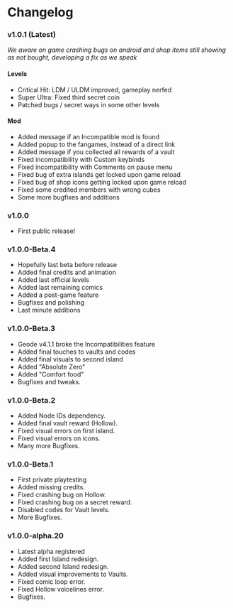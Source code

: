 # Changelog

### <cg>v1.0.1 (Latest)</c>

<cr>*We aware on game crashing bugs on android and shop items still showing as not bought, developing a fix as we speak*</c>

#### **Levels**

* <co>Critical Hit</c>: LDM / ULDM improved, gameplay nerfed
* <co>Super Ultra</c>: Fixed third secret coin
* Patched bugs / secret ways in some other levels

#### **Mod**

* <cg>Added</c> message if an Incompatible mod is found
* <cg>Added</c> popup to the fangames, instead of a direct link
* <cg>Added</c> message if you collected all rewards of a vault
* <cy>Fixed</c> incompatibility with Custom keybinds
* <cy>Fixed</c> incompatibility with Comments on pause menu
* <cy>Fixed</c> bug of extra islands get locked upon game reload
* <cy>Fixed</c> bug of shop icons getting locked upon game reload
* <cy>Fixed</c> some credited members with wrong cubes
* Some more bugfixes and additions

### <cb>v1.0.0</c>

* <cp>First public release!</c>

### <cb>v1.0.0-Beta.4</c>

* <cp>Hopefully last beta before release</c>
* <cg>Added</c> final credits and animation
* <cg>Added</c> last official levels
* <cg>Added</c> last remaining comics
* <cg>Added</c> a post-game feature
* Bugfixes and polishing
* Last minute additions

### <cb>v1.0.0-Beta.3</c>

* <cr>Geode v4.1.1 broke the Incompatibilities feature</c>
* <cg>Added</c> final touches to vaults and codes
* <cg>Added</c> final visuals to second island
* <cg>Added</c> "Absolute Zero"
* <cg>Added</c> "Comfort food"
* Bugfixes and tweaks.

### <cb>v1.0.0-Beta.2</c>

* <cg>Added</c> Node IDs dependency.
* <cg>Added</c> final vault reward (Hollow).
* <cy>Fixed</c> visual errors on first island.
* <cy>Fixed</c> visual errors on icons.
* Many more Bugfixes.

### <cb>v1.0.0-Beta.1</c>

* <cp>First private playtesting</c>
* <cg>Added</c> missing credits.
* <cy>Fixed</c> crashing bug on Hollow.
* <cy>Fixed</c> crashing bug on a secret reward.
* <cr>Disabled</c> codes for Vault levels.
* More Bugfixes.

### <cb>v1.0.0-alpha.20 </c>

* <cp>Latest alpha registered</c>
* <cg>Added</c> first Island redesign.
* <cg>Added</c> second Island redesign.
* <cg>Added</c> visual improvements to Vaults.
* <cy>Fixed</c> comic loop error.
* <cy>Fixed</c> Hollow voicelines error.
* Bugfixes.